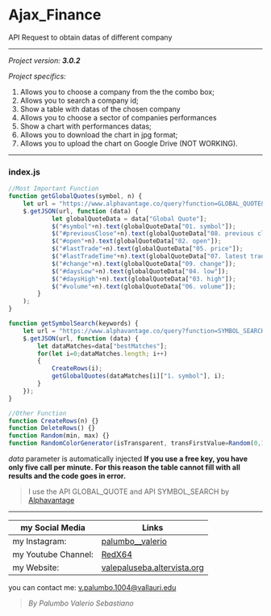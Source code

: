 # Ajax_Finance

API Request to obtain datas of different company

--------------------------------
*Project version: __3.0.2__*

*Project specifics:*
1. Allows you to choose a company from the the combo box;
2. Allows you to search a company id;
3. Show a table with datas of the chosen company
4. Allows you to choose a sector of companies performances
5. Show a chart with performances datas;
6. Allows you to download the chart in jpg format;
7. Allows you to upload the chart on Google Drive (NOT WORKING).

--------------------------------

### index.js
```javascript
//Most Important Function
function getGlobalQuotes(symbol, n) {
    let url = "https://www.alphavantage.co/query?function=GLOBAL_QUOTE&symbol=" + symbol + "&apikey=-Insert here your key-";
    $.getJSON(url, function (data) {
            let globalQuoteData = data["Global Quote"];
            $("#symbol"+n).text(globalQuoteData["01. symbol"]);
            $("#previousClose"+n).text(globalQuoteData["08. previous close"]);
            $("#open"+n).text(globalQuoteData["02. open"]);
            $("#lastTrade"+n).text(globalQuoteData["05. price"]);
            $("#lastTradeTime"+n).text(globalQuoteData["07. latest trading day"]);
            $("#change"+n).text(globalQuoteData["09. change"]);
            $("#daysLow"+n).text(globalQuoteData["04. low"]);
            $("#daysHigh"+n).text(globalQuoteData["03. high"]);
            $("#volume"+n).text(globalQuoteData["06. volume"]);
        }
    );
}

function getSymbolSearch(keywords) {
    let url = "https://www.alphavantage.co/query?function=SYMBOL_SEARCH&keywords=" + keywords + "&apikey=-Insert here your key-";
    $.getJSON(url, function (data) {
        let dataMatches=data["bestMatches"];
        for(let i=0;dataMatches.length; i++)
        {
            CreateRows(i);
            getGlobalQuotes(dataMatches[i]["1. symbol"], i);
        }
    });
}

//Other Function
function CreateRows(n) {}
function DeleteRows() {}
function Random(min, max) {}
function RandomColorGenerator(isTransparent, transFirstValue=Random(0,1), transMin=1, transMax=9){}
```

*data* parameter is automatically injected
**If you use a free key, you have only five call per minute.**
**For this reason the table cannot fill with all results and the code goes in error.**

>I use the API GLOBAL_QUOTE and API SYMBOL_SEARCH by [Alphavantage](https://www.alphavantage.co/documentation/#latestprice)

--------------------------------

my Social Media | Links
------------- | ------------------------------------------------------------------
my Instagram: | [palumbo__valerio](https://www.instagram.com/palumbo__valerio/)
my Youtube Channel: | [RedX64](https://www.youtube.com/channel/UCWOLxDm6jrNPUvrkjsRmscg?view_as=subscriber)
my Website: | [valepaluseba.altervista.org](https://valepaluseba.altervista.org/)

you can contact me: v.palumbo.1004@vallauri.edu

>*By Palumbo Valerio Sebastiano*